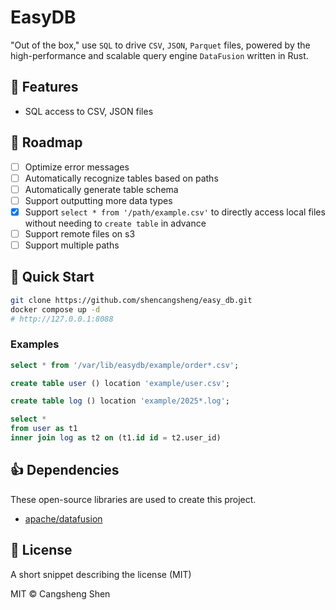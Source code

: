 # EasyDB

"Out of the box," use `SQL` to drive `CSV`, `JSON`, `Parquet` files, powered by the high-performance and scalable query engine `DataFusion` written in Rust.

## 📖 Features

- SQL access to CSV, JSON files

## 🔮 Roadmap

- [ ] Optimize error messages
- [ ] Automatically recognize tables based on paths
- [ ] Automatically generate table schema
- [ ] Support outputting more data types
- [x] Support `select * from '/path/example.csv'` to directly access local files without needing to `create table` in advance
- [ ] Support remote files on s3
- [ ] Support multiple paths

## 🚀 Quick Start

```bash
git clone https://github.com/shencangsheng/easy_db.git
docker compose up -d
# http://127.0.0.1:8088
```

### Examples

```sql
select * from '/var/lib/easydb/example/order*.csv';
```

```sql
create table user () location 'example/user.csv';
```

```sql
create table log () location 'example/2025*.log';
```

```sql
select *
from user as t1
inner join log as t2 on (t1.id id = t2.user_id)
```

## 👍 Dependencies

These open-source libraries are used to create this project.

- [apache/datafusion](https://github.com/apache/datafusion)

## 📝 License

A short snippet describing the license (MIT)

MIT © Cangsheng Shen
